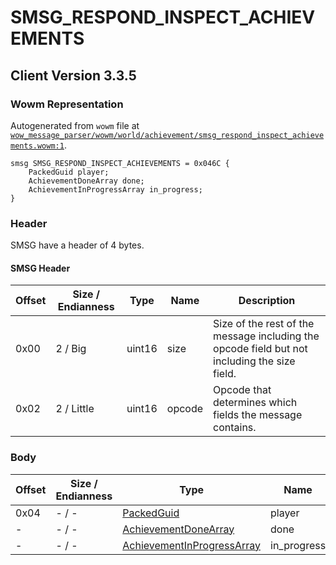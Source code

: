 # SMSG_RESPOND_INSPECT_ACHIEVEMENTS

## Client Version 3.3.5

### Wowm Representation

Autogenerated from `wowm` file at [`wow_message_parser/wowm/world/achievement/smsg_respond_inspect_achievements.wowm:1`](https://github.com/gtker/wow_messages/tree/main/wow_message_parser/wowm/world/achievement/smsg_respond_inspect_achievements.wowm#L1).
```rust,ignore
smsg SMSG_RESPOND_INSPECT_ACHIEVEMENTS = 0x046C {
    PackedGuid player;
    AchievementDoneArray done;
    AchievementInProgressArray in_progress;
}
```
### Header

SMSG have a header of 4 bytes.

#### SMSG Header

| Offset | Size / Endianness | Type   | Name   | Description |
| ------ | ----------------- | ------ | ------ | ----------- |
| 0x00   | 2 / Big           | uint16 | size   | Size of the rest of the message including the opcode field but not including the size field.|
| 0x02   | 2 / Little        | uint16 | opcode | Opcode that determines which fields the message contains.|

### Body

| Offset | Size / Endianness | Type | Name | Description | Comment |
| ------ | ----------------- | ---- | ---- | ----------- | ------- |
| 0x04 | - / - | [PackedGuid](../spec/packed-guid.md) | player |  |  |
| - | - / - | [AchievementDoneArray](../spec/achievement-done-array.md) | done |  |  |
| - | - / - | [AchievementInProgressArray](../spec/achievement-in-progress-array.md) | in_progress |  |  |

